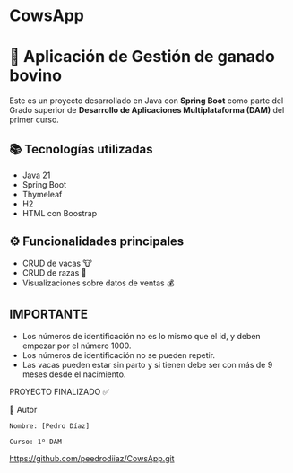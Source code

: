 # CowsApp
# 🐄 Aplicación de Gestión de ganado bovino

Este es un proyecto desarrollado en Java con **Spring Boot** como parte del Grado superior de **Desarrollo de Aplicaciones Multiplataforma (DAM)** del primer curso. 

## 📚 Tecnologías utilizadas

- Java 21
- Spring Boot
- Thymeleaf
- H2
- HTML con Boostrap

## ⚙️ Funcionalidades principales

- CRUD de vacas 🐮
- CRUD de razas 🌾
- Visualizaciones sobre datos de ventas 💰

## IMPORTANTE
- Los números de identificación no es lo mismo que el id, y deben empezar por el número 1000.
- Los números de identificación no se pueden repetir.
- Las vacas pueden estar sin parto y si tienen debe ser con más de 9 meses desde el nacimiento.

PROYECTO FINALIZADO ✅ 

👤 Autor

    Nombre: [Pedro Díaz]

    Curso: 1º DAM

https://github.com/peedrodiiaz/CowsApp.git

